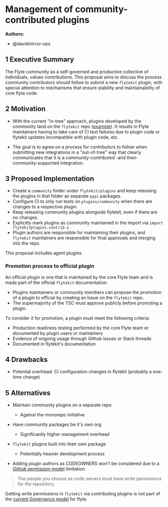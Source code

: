 # Management of community-contributed plugins

**Authors:**

- @davidmirror-ops


## 1 Executive Summary

The Flyte community as a self-governed and productive collective of individuals, values contributions. This proposal aims to discuss the process community contributors should follow to submit a new `flytekit` plugin, with special attention to mechanisms that ensure stability and maintainability of core flyte code.

## 2 Motivation

- With the current "in-tree" approach, plugins developed by the community land on the `flytekit` repo ([example](https://github.com/flyteorg/flytekit/pull/2537)). It results in Flyte maintainers having to take care of CI test failures due to plugin code or flytekit updates incompatible with plugin code, etc.

- The goal is to agree on a process for contributors to follow when submitting new integrations in a "out-of-tree" way that clearly communicates that it is a community-contributed -and then- community-supported integration.

## 3 Proposed Implementation

- Create a `community` folder under `flytekit/plugins` and keep releasing the plugins in that folder as separate `pypi` packages.
- Configure CI to only run tests on `plugins/community` when there are changes to a respective plugin.
- Keep releasing community plugins alongside flytekit, even if there are no changes.
- Explicitly mark plugins as community maintained in the import via `import flytekitplugins.contrib.x`
- Plugin authors are responsible for maintaining their plugins, and `flytekit` maintainers are responsible for final approvals and merging into the repo.

This proposal includes agent plugins.
### Promotion process to official plugin

An official plugin is one that is maintained by the core Flyte team and is made part of the official `flytekit` documentation.

- Plugins maintainers or community members can propose the promotion of a plugin to official by creating an Issue on the `flytekit` repo.
- The supermajority of the TSC must approve publicly before promoting a plugin.

To consider it for promotion, a plugin must meet the following criteria:

- Production readiness testing performed by the core Flyte team or documented by plugin users or maintainers
- Evidence of ongoing usage through Github issues or Slack threads
- Documented in flytekit's documentation



## 4 Drawbacks

- Potential overhead: CI configuration changes in flytekit (probably a one-time change) 

## 5 Alternatives

- Maintain community plugins on a separate repo
    - Against the monorepo initiative
-  Have community packages be it's own org
    - Significantly higher management overhead
- `flytekit` plugins built into their own package
    -   Potentially heavier development process

- Adding plugin authors as CODEOWNERS won't be considered due to a [Github permission model](https://docs.github.com/en/repositories/managing-your-repositorys-settings-and-features/customizing-your-repository/about-code-owners) limitation:

>The people you choose as code owners must have write permissions for the repository. 

Getting write permissions in `flytekit` via contributing plugins is not part of the [current Governance model](https://github.com/flyteorg/community/blob/main/GOVERNANCE.md#community-roles-and-path-to-maintainership) for flyte.
